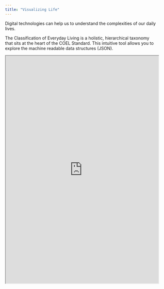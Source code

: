 ```yaml
---
title: "Visualizing Life"
---
```


Digital technologies can help us to understand the complexities of our daily lives.

The Classification of Everyday Living is a holistic, hierarchical taxonomy that sits at the heart of the COEL Standard. This intuitive tool allows you to explore the machine readable data structures (JSON).

<iframe height="750" width="100%" src="https://ewelton.github.io/ktest/wiki.html#Visualizing%20Life"></iframe>
